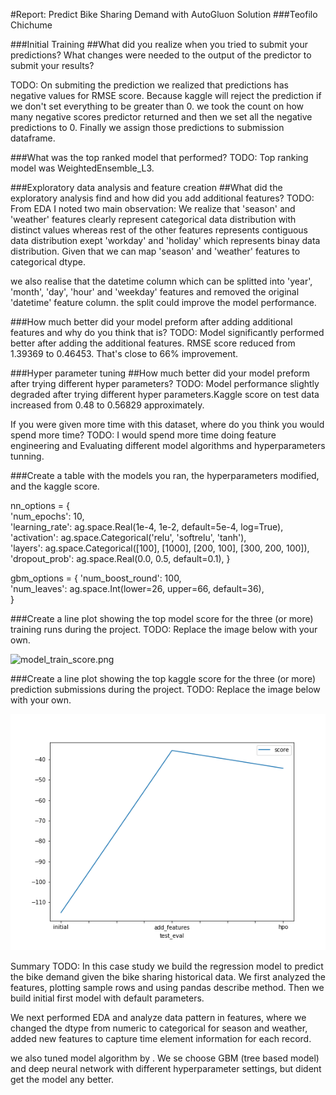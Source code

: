 #Report: Predict Bike Sharing Demand with AutoGluon Solution
###Teofilo Chichume


###Initial Training
##What did you realize when you tried to submit your predictions? What changes were needed to the output of the predictor to submit your results?

TODO: On submiting the prediction we realized that predictions has  negative values for RMSE score. Because kaggle will reject the prediction if we don't set everything to be greater than 0. we took the count on how many negative scores predictor returned and then we set all the negative predictions to 0. Finally we assign those predictions to submission dataframe.

###What was the top ranked model that performed?
TODO: Top ranking model was  WeightedEnsemble_L3.

###Exploratory data analysis and feature creation
##What did the exploratory analysis find and how did you add additional features?
TODO: From EDA I noted two main observation:
We realize that  'season' and 'weather' features clearly represent categorical data distribution with distinct values whereas rest of the other features represents contiguous data distribution exept 'workday' and 'holiday' which represents binay data distribution. Given that we can map 'season' and 'weather' features to categorical dtype.

we also realise that the  datetime column which can be splitted into 'year', 'month', 'day', 'hour' and 'weekday' features and removed the original 'datetime' feature column. the split could improve the model performance.

###How much better did your model preform after adding additional features and why do you think that is?
TODO: Model significantly performed better after adding the additional features. RMSE score reduced from 1.39369 to 0.46453. That's close to 66% improvement.

###Hyper parameter tuning
##How much better did your model preform after trying different hyper parameters?
TODO: Model performance slightly degraded after trying different hyper parameters.Kaggle score on test data increased from 0.48 to 0.56829  approximately.

If you were given more time with this dataset, where do you think you would spend more time?
TODO: I would spend more time doing feature engineering and Evaluating different model algorithms and hyperparameters tunning.

###Create a table with the models you ran, the hyperparameters modified, and the kaggle score.

nn_options = {  
    'num_epochs': 10,  
    'learning_rate': ag.space.Real(1e-4, 1e-2, default=5e-4, log=True),  
    'activation': ag.space.Categorical('relu', 'softrelu', 'tanh'),  
    'layers': ag.space.Categorical([100], [1000], [200, 100], [300, 200, 100]),  
    'dropout_prob': ag.space.Real(0.0, 0.5, default=0.1), 
}

gbm_options = { 
    'num_boost_round': 100,  
    'num_leaves': ag.space.Int(lower=26, upper=66, default=36),  
}


###Create a line plot showing the top model score for the three (or more) training runs during the project.
TODO: Replace the image below with your own.

![model_train_score.png](img/model_train_score_img.PNG)

###Create a line plot showing the top kaggle score for the three (or more) prediction submissions during the project.
TODO: Replace the image below with your own.

![model_test_score.png](img/model_test_score.PNG)

Summary
TODO: In this case study we build the regression model to predict the bike demand given the bike sharing historical data. We first analyzed the features, plotting sample rows and using pandas describe method. Then we build initial first model with default parameters. 

We next performed EDA and analyze data pattern in features, where we changed the  dtype from numeric to categorical for season and weather, added new features to capture time element information for each record.

we also tuned model algorithm by . We se choose  GBM (tree based model) and deep neural network with different hyperparameter settings, but dident get the  model any better. 


